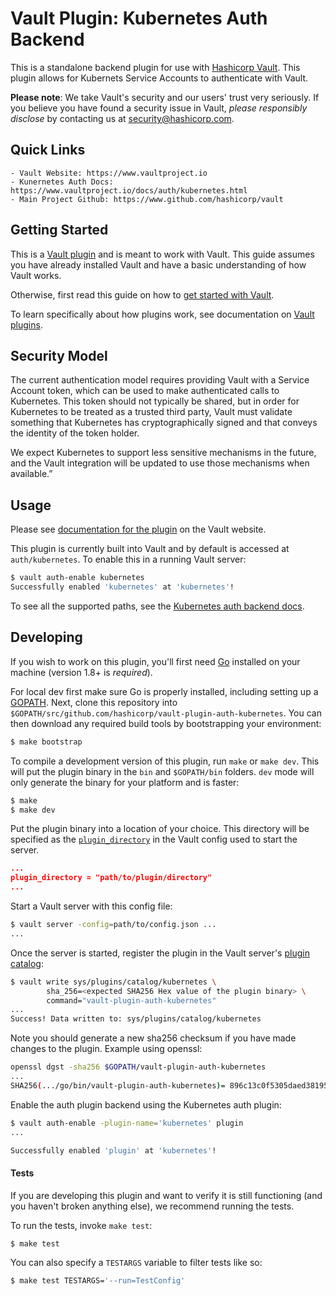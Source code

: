 # Vault Plugin: Kubernetes Auth Backend

This is a standalone backend plugin for use with [Hashicorp Vault](https://www.github.com/hashicorp/vault).
This plugin allows for Kubernets Service Accounts to authenticate with Vault.

**Please note**: We take Vault's security and our users' trust very seriously. If you believe you have found a security issue in Vault, _please responsibly disclose_ by contacting us at [security@hashicorp.com](mailto:security@hashicorp.com).

## Quick Links
    - Vault Website: https://www.vaultproject.io
    - Kunernetes Auth Docs: https://www.vaultproject.io/docs/auth/kubernetes.html
    - Main Project Github: https://www.github.com/hashicorp/vault


## Getting Started

This is a [Vault plugin](https://www.vaultproject.io/docs/internals/plugins.html)
and is meant to work with Vault. This guide assumes you have already installed Vault
and have a basic understanding of how Vault works.

Otherwise, first read this guide on how to [get started with Vault](https://www.vaultproject.io/intro/getting-started/install.html).

To learn specifically about how plugins work, see documentation on [Vault plugins](https://www.vaultproject.io/docs/internals/plugins.html).

## Security Model

The current authentication model requires providing Vault with a Service Account token, which can be used to make authenticated calls to Kubernetes. This token should not typically be shared, but in order for Kubernetes to be treated as a trusted third party, Vault must validate something that Kubernetes has cryptographically signed and that conveys the identity of the token holder.

We expect Kubernetes to support less sensitive mechanisms in the future, and the Vault integration will be updated to use those mechanisms when available.”

## Usage

Please see [documentation for the plugin](https://www.vaultproject.io/docs/auth/kubernetes.html)
on the Vault website.

This plugin is currently built into Vault and by default is accessed
at `auth/kubernetes`. To enable this in a running Vault server:

```sh
$ vault auth-enable kubernetes
Successfully enabled 'kubernetes' at 'kubernetes'!
```

To see all the supported paths, see the [Kubernetes auth backend docs](https://www.vaultproject.io/docs/auth/kubernetes.html).

## Developing

If you wish to work on this plugin, you'll first need
[Go](https://www.golang.org) installed on your machine
(version 1.8+ is *required*).

For local dev first make sure Go is properly installed, including
setting up a [GOPATH](https://golang.org/doc/code.html#GOPATH).
Next, clone this repository into
`$GOPATH/src/github.com/hashicorp/vault-plugin-auth-kubernetes`.
You can then download any required build tools by bootstrapping your
environment:

```sh
$ make bootstrap
```

To compile a development version of this plugin, run `make` or `make dev`.
This will put the plugin binary in the `bin` and `$GOPATH/bin` folders. `dev`
mode will only generate the binary for your platform and is faster:

```sh
$ make
$ make dev
```

Put the plugin binary into a location of your choice. This directory
will be specified as the [`plugin_directory`](https://www.vaultproject.io/docs/configuration/index.html#plugin_directory)
in the Vault config used to start the server.

```json
...
plugin_directory = "path/to/plugin/directory"
...
```

Start a Vault server with this config file:
```sh
$ vault server -config=path/to/config.json ...
...
```

Once the server is started, register the plugin in the Vault server's [plugin catalog](https://www.vaultproject.io/docs/internals/plugins.html#plugin-catalog):

```sh
$ vault write sys/plugins/catalog/kubernetes \
        sha_256=<expected SHA256 Hex value of the plugin binary> \
        command="vault-plugin-auth-kubernetes"
...
Success! Data written to: sys/plugins/catalog/kubernetes
```

Note you should generate a new sha256 checksum if you have made changes
to the plugin. Example using openssl:

```sh
openssl dgst -sha256 $GOPATH/vault-plugin-auth-kubernetes
...
SHA256(.../go/bin/vault-plugin-auth-kubernetes)= 896c13c0f5305daed381952a128322e02bc28a57d0c862a78cbc2ea66e8c6fa1
```

Enable the auth plugin backend using the Kubernetes auth plugin:

```sh
$ vault auth-enable -plugin-name='kubernetes' plugin
...

Successfully enabled 'plugin' at 'kubernetes'!
```

#### Tests

If you are developing this plugin and want to verify it is still
functioning (and you haven't broken anything else), we recommend
running the tests.

To run the tests, invoke `make test`:

```sh
$ make test
```

You can also specify a `TESTARGS` variable to filter tests like so:

```sh
$ make test TESTARGS='--run=TestConfig'
```
